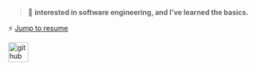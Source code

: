> 🌱 **interested in software engineering, and I've learned the basics.**

  ⚡ [Jump to resume](https://github.com/juba97/Resume)
  
  [<img src='https://cdn2.iconfinder.com/data/icons/social-icons-33/128/Github-512.png' alt='github' height='40'>](https://github.com/Juba97)  

  
 
